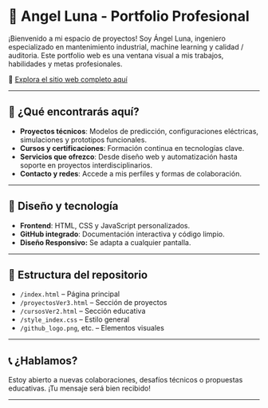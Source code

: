 # 🚀 Angel Luna - Portfolio Profesional

¡Bienvenido a mi espacio de proyectos! Soy Ángel Luna, ingeniero especializado en mantenimiento industrial, machine learning y calidad / auditoria. Este portfolio web es una ventana visual a mis trabajos, habilidades y metas profesionales.

🔗 [Explora el sitio web completo aquí](https://angelluna476.github.io/Angel_Luna_portfolio_cv_web/)

---

## 📌 ¿Qué encontrarás aquí?

- **Proyectos técnicos**: Modelos de predicción, configuraciones eléctricas, simulaciones y prototipos funcionales.
- **Cursos y certificaciones**: Formación continua en tecnologías clave.
- **Servicios que ofrezco**: Desde diseño web y automatización hasta soporte en proyectos interdisciplinarios.
- **Contacto y redes**: Accede a mis perfiles y formas de colaboración.

---

## 🎨 Diseño y tecnología

- **Frontend**: HTML, CSS y JavaScript personalizados.
- **GitHub integrado**: Documentación interactiva y código limpio.
- **Diseño Responsivo:** Se adapta a cualquier pantalla.

---

## 📁 Estructura del repositorio

- `/index.html` – Página principal
- `/proyectosVer3.html` – Sección de proyectos
- `/cursosVer2.html` – Sección educativa
- `/style_index.css` – Estilo general
- `/github_logo.png`, etc. – Elementos visuales

---

## 📞 ¿Hablamos?

Estoy abierto a nuevas colaboraciones, desafíos técnicos o propuestas educativas. ¡Tu mensaje será bien recibido!

---

